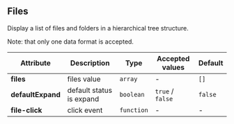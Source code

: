 ## Files

Display a list of files and folders in a hierarchical tree structure.

<ex-code name="ex-files-basic"/>

Note: that only one data format is accepted.

</ex-code>

<ex-footer edit-link="https://github.com/zeit-ui/vue/edit/master/docs/en-us/components/files.md">

| Attribute | Description | Type | Accepted values | Default
| ---------- | ---------- | ---- |  -------------- | ------ |
| **files** | files value | `array` | - | `[]` |
| **defaultExpand** | default status is expand | `boolean` | `true` / `false` | `false` |
| **file-click** | click event | `function` | - | - |

</ex-footer>
